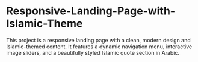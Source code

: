 # Responsive-Landing-Page-with-Islamic-Theme
This project is a responsive landing page with a clean, modern design and Islamic-themed content. It features a dynamic navigation menu, interactive image sliders, and a beautifully styled Islamic quote section in Arabic.
